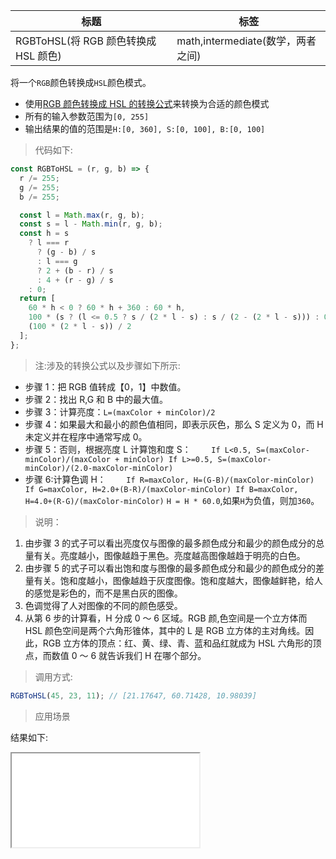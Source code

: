 | 标题                                 | 标签                              |
| ------------------------------------ | --------------------------------- |
| RGBToHSL(将 RGB 颜色转换成 HSL 颜色) | math,intermediate(数学，两者之间) |

将一个`RGB`颜色转换成`HSL`颜色模式。

- 使用[RGB 颜色转换成 HSL 的转换公式](https://www.niwa.nu/2013/05/math-behind-colorspace-conversions-rgb-hsl/)来转换为合适的颜色模式
- 所有的输入参数范围为`[0, 255]`
- 输出结果的值的范围是`H:[0, 360], S:[0, 100], B:[0, 100]`

> 代码如下:

```js
const RGBToHSL = (r, g, b) => {
  r /= 255;
  g /= 255;
  b /= 255;

  const l = Math.max(r, g, b);
  const s = l - Math.min(r, g, b);
  const h = s
    ? l === r
      ? (g - b) / s
      : l === g
      ? 2 + (b - r) / s
      : 4 + (r - g) / s
    : 0;
  return [
    60 * h < 0 ? 60 * h + 360 : 60 * h,
    100 * (s ? (l <= 0.5 ? s / (2 * l - s) : s / (2 - (2 * l - s))) : 0),
    (100 * (2 * l - s)) / 2
  ];
};
```

> 注:涉及的转换公式以及步骤如下所示:

- 步骤 1：把 RGB 值转成【0，1】中数值。
- 步骤 2：找出 R,G 和 B 中的最大值。
- 步骤 3：计算亮度：`L=(maxColor + minColor)/2`
- 步骤 4：如果最大和最小的颜色值相同，即表示灰色，那么 S 定义为 0，而 H 未定义并在程序中通常写成 0。
- 步骤 5：否则，根据亮度 L 计算饱和度 S：
  `    If L<0.5, S=(maxColor-minColor)/(maxColor + minColor)
    If L>=0.5, S=(maxColor-minColor)/(2.0-maxColor-minColor)`
- 步骤 6:计算色调 H：
  `    If R=maxColor, H=(G-B)/(maxColor-minColor)
    If G=maxColor, H=2.0+(B-R)/(maxColor-minColor)
    If B=maxColor, H=4.0+(R-G)/(maxColor-minColor)`
  `H = H * 60.0`,如果`H`为负值，则加`360`。

> 说明：

1. 由步骤 3 的式子可以看出亮度仅与图像的最多颜色成分和最少的颜色成分的总量有关。亮度越小，图像越趋于黑色。亮度越高图像越趋于明亮的白色。
2. 由步骤 5 的式子可以看出饱和度与图像的最多颜色成分和最少的颜色成分的差量有关。饱和度越小，图像越趋于灰度图像。饱和度越大，图像越鲜艳，给人的感觉是彩色的，而不是黑白灰的图像。
3. 色调觉得了人对图像的不同的颜色感受。
4. 从第 6 步的计算看，H 分成 0 ～ 6 区域。RGB 颜,色空间是一个立方体而 HSL 颜色空间是两个六角形锥体，其中的 L 是 RGB 立方体的主对角线。因此，RGB 立方体的顶点：红、黄、绿、青、蓝和品红就成为 HSL 六角形的顶点，而数值 0 ～ 6 就告诉我们 H 在哪个部分。

> 调用方式:

```js
RGBToHSL(45, 23, 11); // [21.17647, 60.71428, 10.98039]
```

> 应用场景

<div class="code-editor" data-url="codes/javascript/html/RGBToHSL.html" data-language="html"></div>

结果如下:

<iframe src="codes/javascript/html/RGBToHSL.html"></iframe>
